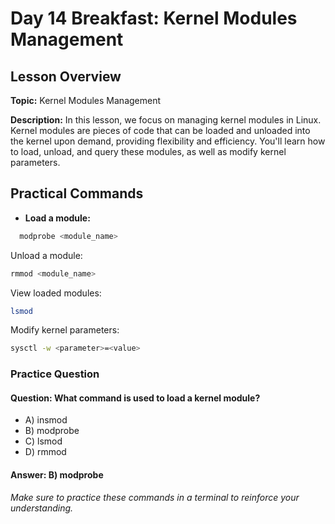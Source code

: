 # Day 14 Breakfast: Kernel Modules Management

## Lesson Overview
<p><strong>Topic:</strong> Kernel Modules Management</p>
<p><strong>Description:</strong> In this lesson, we focus on managing kernel modules in Linux. Kernel modules are pieces of code that can be loaded and unloaded into the kernel upon demand, providing flexibility and efficiency. You'll learn how to load, unload, and query these modules, as well as modify kernel parameters.</p>

## Practical Commands
- **Load a module:** 
```bash
  modprobe <module_name>
```
Unload a module:
``` bash
rmmod <module_name>
```
View loaded modules:
``` bash
lsmod
```
Modify kernel parameters:
``` bash
sysctl -w <parameter>=<value>
```
### Practice Question
#### Question: What command is used to load a kernel module?
- A) insmod
- B) modprobe
- C) lsmod
- D) rmmod
#### Answer: B) modprobe
<p><em>Make sure to practice these commands in a terminal to reinforce your understanding.</em></p>
